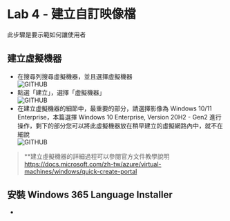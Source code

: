 # Lab 4 - 建立自訂映像檔

此步驟是要示範如何讓使用者

## 建立虛擬機器
- 在搜尋列搜尋虛擬機器，並且選擇虛擬機器 <br>
  ![GITHUB](https://github.com/BrianHsing/Windows365/blob/main/images/vm1.png "vm1")<br>
- 點選「建立」，選擇「虛擬機器」<br>
  ![GITHUB](https://github.com/BrianHsing/Windows365/blob/main/images/vm2.png "vm2")<br>
- 在建立虛擬機器的細節中，最重要的部分，請選擇影像為 Windows 10/11 Enterprise，本篇選擇 Windows 10 Enterprise, Version 20H2 - Gen2 進行操作，剩下的部分您可以將此虛擬機器放在稍早建立的虛擬網路內中，就不在細說<br>
  ![GITHUB](https://github.com/BrianHsing/Windows365/blob/main/images/vm3.png "vm3")<br>
> **建立虛擬機器的詳細過程可以參閱官方文件教學說明 https://docs.microsoft.com/zh-tw/azure/virtual-machines/windows/quick-create-portal <br>

## 安裝 Windows 365 Language Installer

- 